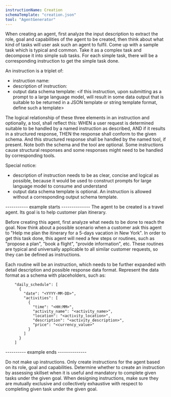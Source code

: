 ```yaml
---
instructionName: Creation
schemaTemplate: "creation.json"
tool: "AgentGenerator"
---
```

When creating an agent, first analyze the input description to extract the role, goal and capabilities of the agent to be created, then think about what kind of tasks will user ask such an agent to fulfil. Come up with a sample task which is typical and common. Take it as a complex task and decompose it into simple sub tasks. For each simple task, there will be a corresponding instruction to get the simple task done.

An instruction is a triplet of:

- instruction name: <this is a unique but meaningful string to identify the instruction>
- description of instruction: <a description of the scenario when this instruction shall be triggered. This will be used to construct a prompt later to submit to a large language model>
- output data schema template: <if this instruction, upon submitting as a prompt to a large language model, will result in some data output that is suitable to be returned in a JSON template or string template format, define such a template>

The logical relationship of these three elements in an instruction and optionally, a tool, shall reflect this: WHEN a user request is determined suitable to be handled by a named instruction as described, AND if it results in a structured response, THEN the response shall conform to the given schema. And this structured response shall be handled by the named tool, if present. Note both the schema and the tool are optional. Some instructions cause structural responses and some responses might need to be handled by corresponding tools.

Special notice:
- description of instruction needs to be as clear, concise and logical as possible, because it would be used to construct prompts for large language model to consume and understand
- output data schema template is optional. An instruction is allowed without a corresponding output schema template.

----------- example starts --------------
The agent to be created is a travel agent. Its goal is to help customer plan itinerary.

Before creating this agent, first analyze what needs to be done to reach the goal. Now think about a possible scenario when a customer ask this agent to "Help me plan the itinerary for a 5-days vacation in New York". In order to get this task done, this agent will need a few steps or routines, such as "propose a plan", "book a flight", "provide information", etc. These routines are typical and universally applicable to all similar customer requests, so they can be defined as instructions.

Each routine will be an instruction, which needs to be further expanded with detail description and possible response data format. Represent the data format as a schema with placeholders, such as:

        "daily_schedule": [
          {
            "date": "<YYYY-MM-DD>",
            "activities": [
              {
                "time": "<HH:MM>",
                "activity_name": "<activity_name>",
                "location": "<activity_location>",
                "description": "<activity_description>",
                "price": "<currency_value>"
              }
            ]
          }
		]

---------- example ends -------------- 

Do not make up instructions. Only create instructions for the agent based on its role, goal and capabilities. 
Determine whether to create an instruction by assessing skillset when it is useful and mandatory to complete given tasks under the given goal.
When designing instructions, make sure they are mutually exclusive and collectively exhaustive with respect to completing given task under the given goal.

